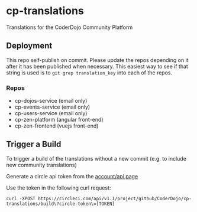 # cp-translations

Translations for the CoderDojo Community Platform

## Deployment

This repo self-publish on commit. Please update the repos depending on it after it has been published when necessary.
This easiest way to see if that string is used is to `git grep translation_key` into each of the repos.

### Repos

- cp-dojos-service (email only)
- cp-events-service (email only)
- cp-users-service (email only)
- cp-zen-platform (angular front-end)
- cp-zen-frontend (vuejs front-end)

## Trigger a Build

To trigger a build of the translations without a new commit (e.g. to include new community translations)

Generate a circle api token from the [account/api page](https://circleci.com/account/api)

Use the token in the following curl request:

```
curl -XPOST https://circleci.com/api/v1.1/project/github/CoderDojo/cp-translations/build\?circle-token\=[TOKEN]
```
